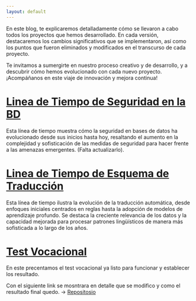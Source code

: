 ```yaml
---
layout: default
---
```


En este blog, te explicaremos detalladamente cómo se llevaron a cabo todos los proyectos que hemos desarrollado. En cada versión, destacaremos los cambios significativos que se implementaron, así como los puntos que fueron eliminados y modificados en el transcurso de cada proyecto.

Te invitamos a sumergirte en nuestro proceso creativo y de desarrollo, y a descubrir cómo hemos evolucionado con cada nuevo proyecto. ¡Acompáñanos en este viaje de innovación y mejora continua!

# [Linea de Tiempo de Seguridad en la BD](./docs/LineadeTiempo-Seguridad/index.html) 
Esta línea de tiempo muestra cómo la seguridad en bases de datos ha evolucionado desde sus inicios hasta hoy, resaltando el aumento en la complejidad y sofisticación de las medidas de seguridad para hacer frente a las amenazas emergentes. (Falta actualizarlo).

# [Linea de Tiempo de Esquema de Traducci&#243;n](./docs/LineadelTIempo-EsquemaTraduccion/index.html) 
Esta línea de tiempo ilustra la evolución de la traducción automática, desde enfoques iniciales centrados en reglas hasta la adopción de modelos de aprendizaje profundo. Se destaca la creciente relevancia de los datos y la capacidad mejorada para procesar patrones lingüísticos de manera más sofisticada a lo largo de los años.

# [Test Vocacional](./docs/Proyecto_IA/index.html)

En este precentamos el test vocacional ya listo para funcionar y establecer los resultado.

Con el siguiente link se mosntrara en detalle que se modifico y como el resultado final quedo. -> <a title="repositorio" target="_black" href="https://github.com/NinjaDiaz007/Proyecto_IA">Repositosio</a> 


<!--<dl>
<dt>Name</dt>
<dd>Godzilla</dd>
<dt>Born</dt>
<dd>1952</dd>
<dt>Birthplace</dt>
<dd>Japan</dd>
<dt>Color</dt>
<dd>Green</dd>
</dl>-->
